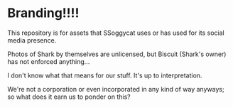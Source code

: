 # Branding!!!!
This repository is for assets that SSoggycat uses or has used for its social media presence.

Photos of Shark by themselves are unlicensed, but Biscuit (Shark's owner) has not enforced anything... 

I don't know what that means for our stuff. It's up to interpretation. 

We're not a corporation or even incorporated in any kind of way anyways; so what does it earn us to ponder on this?
